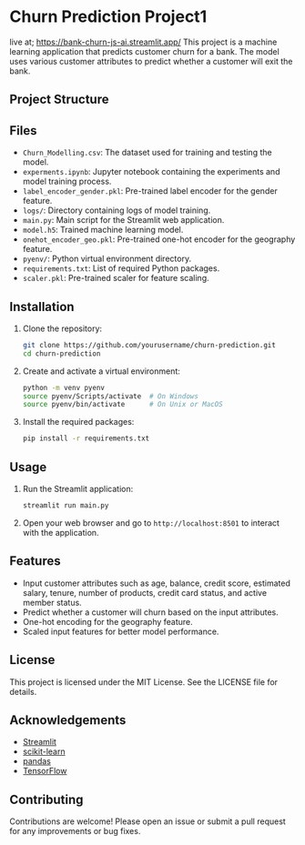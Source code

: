 # Churn Prediction Project1
live at; https://bank-churn-js-ai.streamlit.app/
This project is a machine learning application that predicts customer churn for a bank. The model uses various customer attributes to predict whether a customer will exit the bank.

## Project Structure

## Files

- `Churn_Modelling.csv`: The dataset used for training and testing the model.
- `experments.ipynb`: Jupyter notebook containing the experiments and model training process.
- `label_encoder_gender.pkl`: Pre-trained label encoder for the gender feature.
- `logs/`: Directory containing logs of model training.
- `main.py`: Main script for the Streamlit web application.
- `model.h5`: Trained machine learning model.
- `onehot_encoder_geo.pkl`: Pre-trained one-hot encoder for the geography feature.
- `pyenv/`: Python virtual environment directory.
- `requirements.txt`: List of required Python packages.
- `scaler.pkl`: Pre-trained scaler for feature scaling.

## Installation

1. Clone the repository:
    ```sh
    git clone https://github.com/yourusername/churn-prediction.git
    cd churn-prediction
    ```

2. Create and activate a virtual environment:
    ```sh
    python -m venv pyenv
    source pyenv/Scripts/activate  # On Windows
    source pyenv/bin/activate      # On Unix or MacOS
    ```

3. Install the required packages:
    ```sh
    pip install -r requirements.txt
    ```

## Usage

1. Run the Streamlit application:
    ```sh
    streamlit run main.py
    ```

2. Open your web browser and go to `http://localhost:8501` to interact with the application.

## Features

- Input customer attributes such as age, balance, credit score, estimated salary, tenure, number of products, credit card status, and active member status.
- Predict whether a customer will churn based on the input attributes.
- One-hot encoding for the geography feature.
- Scaled input features for better model performance.

## License

This project is licensed under the MIT License. See the LICENSE file for details.

## Acknowledgements

- [Streamlit](https://streamlit.io/)
- [scikit-learn](https://scikit-learn.org/)
- [pandas](https://pandas.pydata.org/)
- [TensorFlow](https://www.tensorflow.org/)

## Contributing

Contributions are welcome! Please open an issue or submit a pull request for any improvements or bug fixes.
